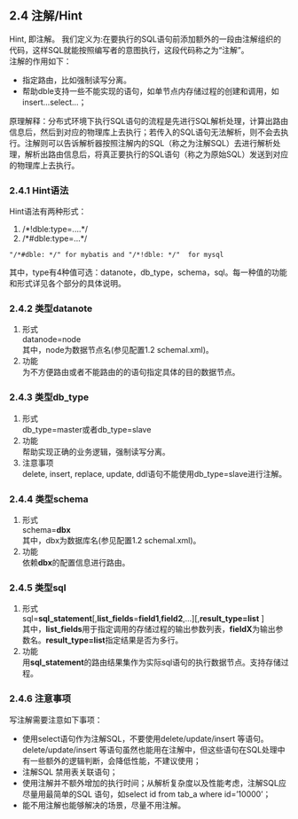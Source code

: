 ## 2.4 注解/Hint
Hint, 即注解。 我们定义为:在要执行的SQL语句前添加额外的一段由注解组织的代码，这样SQL就能按照编写者的意图执行，这段代码称之为“注解”。    
注解的作用如下：  

+ 指定路由，比如强制读写分离。
+ 帮助dble支持一些不能实现的语句，如单节点内存储过程的创建和调用，如insert…select…；


原理解释：分布式环境下执行SQL语句的流程是先进行SQL解析处理，计算出路由信息后，然后到对应的物理库上去执行；若传入的SQL语句无法解析，则不会去执行。注解则可以告诉解析器按照注解内的SQL（称之为注解SQL）去进行解析处理，解析出路由信息后，将真正要执行的SQL语句（称之为原始SQL）发送到对应的物理库上去执行。


### 2.4.1  Hint语法

Hint语法有两种形式：

1.  /\*!dble:type=....*/
2.  /\*#dble:type=...*/

```
"/*#dble: */" for mybatis and "/*!dble: */"  for mysql
```

其中，type有4种值可选：datanote，db_type，schema，sql。每一种值的功能和形式详见各个部分的具体说明。

### 2.4.2  类型datanote

1.  形式  
    datanode=node  
    其中，node为数据节点名(参见配置1.2 schemal.xml)。
2.  功能  
    为不方便路由或者不能路由的的语句指定具体的目的数据节点。

### 2.4.3  类型db_type

1.  形式  
    db_type=master或者db_type=slave
2.  功能  
    帮助实现正确的业务逻辑，强制读写分离。
3.  注意事项  
    delete, insert, replace, update, ddl语句不能使用db_type=slave进行注解。

### 2.4.4  类型schema

1.  形式  
    schema=**dbx**  
    其中，dbx为数据库名(参见配置1.2 schemal.xml)。
2.  功能  
    依赖**dbx**的配置信息进行路由。

### 2.4.5  类型sql

1.  形式  
    sql=**sql_statement**[,**list_fields**=**field1**,**field2**,...][,**result_type=list** ]  
    其中，**list_fields**用于指定调用的存储过程的输出参数列表，**fieldX**为输出参数名。**result_type=list**指定结果是否为多行。
2.  功能  
    用**sql_statement**的路由结果集作为实际sql语句的执行数据节点。支持存储过程。


### 2.4.6 注意事项
写注解需要注意如下事项：  

+ 使用select语句作为注解SQL，不要使用delete/update/insert 等语句。  delete/update/insert 等语句虽然也能用在注解中，但这些语句在SQL处理中有一些额外的逻辑判断，会降低性能，不建议使用；  
+ 注解SQL 禁用表关联语句；  
+ 使用注解并不额外增加的执行时间；从解析复杂度以及性能考虑，注解SQL应尽量用最简单的SQL 语句，如select id from tab_a where id=’10000’；
+ 能不用注解也能够解决的场景，尽量不用注解。  



